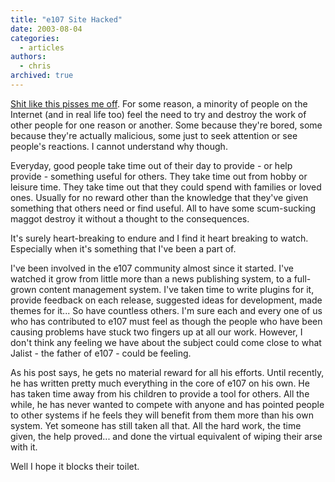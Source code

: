 ```yaml
---
title: "e107 Site Hacked"
date: 2003-08-04
categories:
  - articles
authors:
  - chris
archived: true
---
```


[Shit like this pisses me off](https://web.archive.org/web/20040917090021/http://www.e107.org/comment.php?407 "What is the point?"). For some reason, a minority of people on the Internet (and in real life too) feel the need to try and destroy the work of other people for one reason or another. Some because they're bored, some because they're actually malicious, some just to seek attention or see people's reactions. I cannot understand why though.

Everyday, good people take time out of their day to provide - or help provide - something useful for others. They take time out from hobby or leisure time. They take time out that they could spend with families or loved ones. Usually for no reward other than the knowledge that they've given something that others need or find useful. All to have some scum-sucking maggot destroy it without a thought to the consequences.

It's surely heart-breaking to endure and I find it heart breaking to watch. Especially when it's something that I've been a part of.

I've been involved in the e107 community almost since it started. I've watched it grow from little more than a news publishing system, to a full-grown content management system. I've taken time to write plugins for it, provide feedback on each release, suggested ideas for development, made themes for it... So have countless others. I'm sure each and every one of us who has contributed to e107 must feel as though the people who have been causing problems have stuck two fingers up at all our work. However, I don't think any feeling we have about the subject could come close to what Jalist - the father of e107 - could be feeling.

As his post says, he gets no material reward for all his efforts. Until recently, he has written pretty much everything in the core of e107 on his own. He has taken time away from his children to provide a tool for others. All the while, he has never wanted to compete with anyone and has pointed people to other systems if he feels they will benefit from them more than his own system. Yet someone has still taken all that. All the hard work, the time given, the help proved... and done the virtual equivalent of wiping their arse with it.

Well I hope it blocks their toilet.
